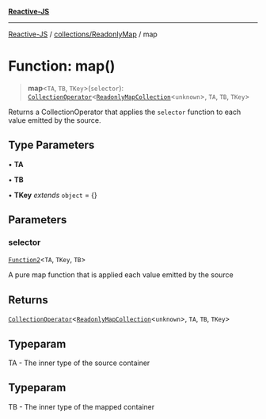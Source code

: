 [**Reactive-JS**](../../../README.md)

***

[Reactive-JS](../../../README.md) / [collections/ReadonlyMap](../README.md) / map

# Function: map()

> **map**\<`TA`, `TB`, `TKey`\>(`selector`): [`CollectionOperator`](../../type-aliases/CollectionOperator.md)\<[`ReadonlyMapCollection`](../interfaces/ReadonlyMapCollection.md)\<`unknown`\>, `TA`, `TB`, `TKey`\>

Returns a CollectionOperator that applies the `selector` function to each
value emitted by the source.

## Type Parameters

• **TA**

• **TB**

• **TKey** *extends* `object` = \{\}

## Parameters

### selector

[`Function2`](../../../functions/type-aliases/Function2.md)\<`TA`, `TKey`, `TB`\>

A pure map function that is applied each value emitted by the source

## Returns

[`CollectionOperator`](../../type-aliases/CollectionOperator.md)\<[`ReadonlyMapCollection`](../interfaces/ReadonlyMapCollection.md)\<`unknown`\>, `TA`, `TB`, `TKey`\>

## Typeparam

TA - The inner type of the source container

## Typeparam

TB - The inner type of the mapped container
